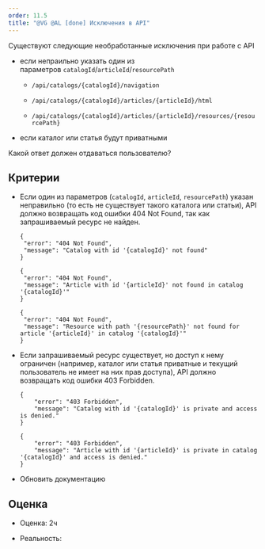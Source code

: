 ```yaml
---
order: 11.5
title: "@VG @AL [done] Исключения в API"
---
```


Существуют следующие необработанные исключения при работе с API

-  если непраильно указать один из параметров `catalogId`/`articleId`/`resourcePath`

   -  `/api/catalogs/{catalogId}/navigation`

   -  `/api/catalogs/{catalogId}/articles/{articleId}/html`

   -  `/api/catalogs/{catalogId}/articles/{articleId}/resources/{resourcePath}`

-  если каталог или статья будут приватными

Какой ответ должен отдаваться пользователю?

## Критерии

-  Если один из параметров (`catalogId`, `articleId`, `resourcePath`) указан неправильно (то есть не существует такого каталога или статьи), API должно возвращать код ошибки 404 Not Found, так как запрашиваемый ресурс не найден.

   ```
   { 
   	"error": "404 Not Found",
   	"message": "Catalog with id '{catalogId}' not found"
   }
   ```

   ```
   { 
   	"error": "404 Not Found", 
   	"message": "Article with id '{articleId}' not found in catalog '{catalogId}'"
   }
   ```

   ```
   { 
   	"error": "404 Not Found", 
   	"message": "Resource with path '{resourcePath}' not found for article '{articleId}' in catalog '{catalogId}'" 
   }
   ```

-  Если запрашиваемый ресурс существует, но доступ к нему ограничен (например, каталог или статья приватные и текущий пользователь не имеет на них прав доступа), API должно возвращать код ошибки 403 Forbidden.

   ```
   {
       "error": "403 Forbidden",
       "message": "Catalog with id '{catalogId}' is private and access is denied."
   }
   ```

   ```
   {
       "error": "403 Forbidden",
       "message": "Article with id '{articleId}' is private in catalog '{catalogId}' and access is denied."
   }
   ```

-  Обновить документацию

## Оценка

-  Оценка: 2ч

-  Реальность: